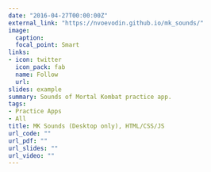 ```yaml
---
date: "2016-04-27T00:00:00Z"
external_link: "https://nvoevodin.github.io/mk_sounds/"
image:
  caption: 
  focal_point: Smart
links:
- icon: twitter
  icon_pack: fab
  name: Follow
  url: 
slides: example
summary: Sounds of Mortal Kombat practice app.
tags:
- Practice Apps
- All
title: MK Sounds (Desktop only), HTML/CSS/JS
url_code: ""
url_pdf: ""
url_slides: ""
url_video: ""
---
```

